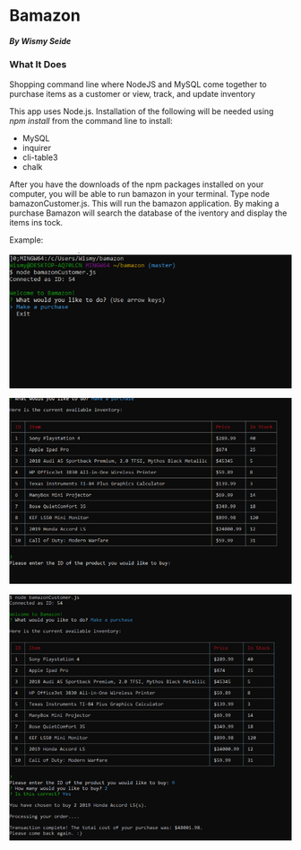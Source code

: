 # Bamazon
##### By **Wismy Seide**

### What It Does

Shopping command line where NodeJS and MySQL come together to purchase items as a customer or view, track, and update inventory

This app uses Node.js.  Installation of the following will be needed using *npm install* from the command line to install:

* MySQL
* inquirer
* cli-table3
* chalk

After you have the downloads of the npm packages installed on your computer, you will be able to run bamazon in your terminal. Type node bamazonCustomer.js. This will run the bamazon application.  By making a purchase Bamazon will search the database of the iventory and display the items ins tock.

Example:

![Welcome](welcome.PNG)

![Inventory](inventory.PNG)

![Purchase](purchase.PNG)



